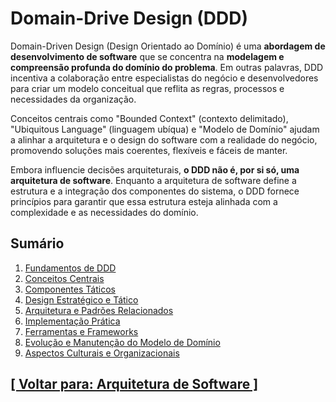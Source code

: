 # Domain-Drive Design (DDD)

Domain-Driven Design (Design Orientado ao Domínio) é uma **abordagem de desenvolvimento de software** que se concentra na **modelagem e compreensão profunda do domínio do problema**. Em outras palavras, DDD incentiva a colaboração entre especialistas do negócio e desenvolvedores para criar um modelo conceitual que reflita as regras, processos e necessidades da organização.

Conceitos centrais como "Bounded Context" (contexto delimitado), "Ubiquitous Language" (linguagem ubíqua) e "Modelo de Domínio" ajudam a alinhar a arquitetura e o design do software com a realidade do negócio, promovendo soluções mais coerentes, flexíveis e fáceis de manter.

Embora influencie decisões arquiteturais, **o DDD não é, por si só, uma arquitetura de software**. Enquanto a arquitetura de software define a estrutura e a integração dos componentes do sistema, o DDD fornece princípios para garantir que essa estrutura esteja alinhada com a complexidade e as necessidades do domínio.

## Sumário

1. <a id="fundamentos-ddd">[Fundamentos de DDD](./1-fundamentos-ddd/fundamentos-ddd.md)</a>
2. <a id="conceitos-centrais">[Conceitos Centrais](./2-conceitos-centrais/conceitos-centrais.md)</a>
3. <a id="componentes-taticos">[Componentes Táticos](./3-componentes-taticos/componentes-taticos.md)</a>
4. <a id="design-estrategico-tatico">[Design Estratégico e Tático](./4-design-estrategico-tatico/design-estrategico-tatico.md)</a>
5. <a id="arquitetura-padroes-relacionados">[Arquitetura e Padrões Relacionados](./5-arquitetura-padroes-relacionados/arquitetura-padroes-relacionados.md)</a>
6. <a id="implementacao-pratica">[Implementação Prática](./6-implementacao-pratica/implementacao-pratica.md)</a>
7. <a id="ferramentas-frameworks">[Ferramentas e Frameworks](./7-ferramentas-frameworks/ferramentas-frameworks.md)</a>
8. <a id="evolucao-manutencao-modelo-dominio">[Evolução e Manutenção do Modelo de Domínio](./8-evolucao-manutencao-modelo-dominio/evolucao-manutencao-modelo-dominio.md)</a>
9. <a id="aspectos-culturais-organizacionais">[Aspectos Culturais e Organizacionais](./9-aspectos-culturais-organizacionais/aspectos-culturais-organizacionais.md)</a>

## [[ Voltar para: Arquitetura de Software ]](../arquitetura-software.md#ddd)